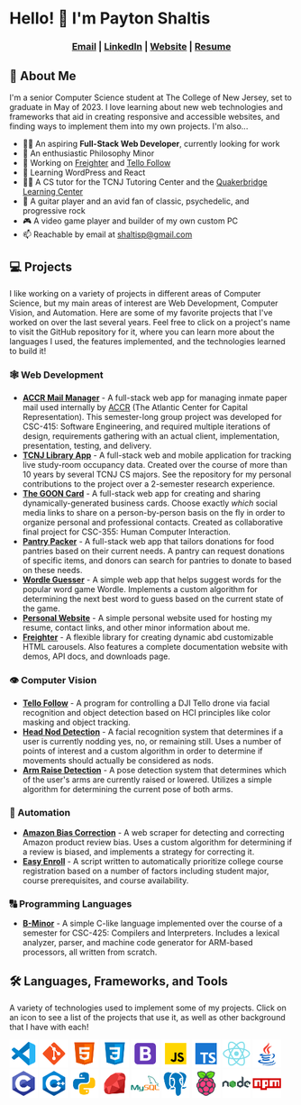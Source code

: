 # Hello! 👋 I'm Payton Shaltis

<div align="center" >

### <a href=mailto:shaltisp@gmail.com title="shaltisp@gmail.com">Email</a> | <a href="https://linkedin.com/in/paytonshaltis" title="paytonshaltis">LinkedIn</a> | <a href="https://paytonshaltis.com" title="paytonshaltis.com">Website</a> | <a href="https://paytonshaltis.com/public/Payton%20Shaltis%20Resume.pdf" title="Hosted on paytonshaltis.com">Resume</a>

</div>

## 🧑 About Me

I'm a senior Computer Science student at The College of New Jersey, set to graduate in May of 2023. I love learning about new web technologies and frameworks that aid in creating responsive and accessible websites, and finding ways to implement them into my own projects. I'm also...

- 👨‍💻 An aspiring **Full-Stack Web Developer**, currently looking for work
- 🤔 An enthusiastic Philosophy Minor
- 🔭 Working on [Freighter](https://github.com/paytonshaltis/freighter) and [Tello Follow](https://github.com/paytonshaltis/tello-follow)
- 🌱 Learning WordPress and React
- 👨‍🏫 A CS tutor for the TCNJ Tutoring Center and the [Quakerbridge Learning Center](https://www.quaker-bridge.org/#/)
- 🎸 A guitar player and an avid fan of classic, psychedelic, and progressive rock
- 🎮 A video game player and builder of my own custom PC
- 📫 Reachable by email at shaltisp@gmail.com

## 💻 Projects

I like working on a variety of projects in different areas of Computer Science, but my main areas of interest are Web Development, Computer Vision, and Automation. Here are some of my favorite projects that I've worked on over the last several years. Feel free to click on a project's name to visit the GitHub repository for it, where you can learn more about the languages I used, the features implemented, and the technologies learned to build it!

### 🕸 Web Development

- **[ACCR Mail Manager]()** - A full-stack web app for managing inmate paper mail used internally by [ACCR](https://www.atlanticcenter.org/) (The Atlantic Center for Capital Representation). This semester-long group project was developed for CSC-415: Software Engineering, and required multiple iterations of design, requirements gathering with an actual client, implementation, presentation, testing, and delivery.
- **[TCNJ Library App](https://github.com/paytonshaltis/tcnj-library-app)** - A full-stack web and mobile application for tracking live study-room occupancy data. Created over the course of more than 10 years by several TCNJ CS majors. See the repository for my personal contributions to the project over a 2-semester research experience.
- **[The GOON Card](https://github.com/sderacy/gooncard)** - A full-stack web app for creating and sharing dynamically-generated business cards. Choose exactly _which_ social media links to share on a person-by-person basis on the fly in order to organize personal and professional contacts. Created as collaborative final project for CSC-355: Human Computer Interaction.
- **[Pantry Packer](https://github.com/paytonshaltis/pantry-packer)** - A full-stack web app that tailors donations for food pantries based on their current needs. A pantry can request donations of specific items, and donors can search for pantries to donate to based on these needs.
- **[Wordle Guesser](https://github.com/paytonshaltis/wordle-guesser)** - A simple web app that helps suggest words for the popular word game Wordle. Implements a custom algorithm for determining the next best word to guess based on the current state of the game.
- **[Personal Website](https://github.com/paytonshaltis/personal-site)** - A simple personal website used for hosting my resume, contact links, and other minor information about me.
- **[Freighter](https://github.com/paytonshaltis/freighter)** - A flexible library for creating dynamic abd customizable HTML carousels. Also features a complete documentation website with demos, API docs, and downloads page.

### 👁 Computer Vision

- **[Tello Follow](https://github.com/paytonshaltis/tello-follow)** - A program for controlling a DJI Tello drone via facial recognition and object detection based on HCI principles like color masking and object tracking.
- **[Head Nod Detection](https://github.com/paytonshaltis/head-nod-detection)** - A facial recognition system that determines if a user is currently nodding yes, no, or remaining still. Uses a number of points of interest and a custom algorithm in order to determine if movements should actually be considered as nods.
- **[Arm Raise Detection](https://github.com/paytonshaltis/arm-raise-detection)** - A pose detection system that determines which of the user's arms are currently raised or lowered. Utilizes a simple algorithm for determining the current pose of both arms.

### 🤖 Automation

- **[Amazon Bias Correction](https://github.com/paytonshaltis/amazon-bias-correction)** - A web scraper for detecting and correcting Amazon product review bias. Uses a custom algorithm for determining if a review is biased, and implements a strategy for correcting it.
- **[Easy Enroll](https://github.com/paytonshaltis/easy-enroll)** - A script written to automatically prioritize college course registration based on a number of factors including student major, course prerequisites, and course availability.

### 🔠 Programming Languages

- **[B-Minor](https://github.com/paytonshaltis/b-minor)** - A simple C-like language implemented over the course of a semester for CSC-425: Compilers and Interpreters. Includes a lexical analyzer, parser, and machine code generator for ARM-based processors, all written from scratch.

## 🛠️ Languages, Frameworks, and Tools

A variety of technologies used to implement some of my projects. Click on an icon to see a list of the projects that use it, as well as other background that I have with each!

[<img src="./icons/vscode.svg" style="width: 50px"></img>](./vscode-projects.md)
[<img src="./icons/git.svg" style="width: 50px"></img>](./git-projects.md)
[<img src="./icons/html.svg" style="width: 50px"></img>](./html-projects.md)
[<img src="./icons/css.svg" style="width: 50px"></img>](./css-projects.md)
[<img src="./icons/bootstrap.svg" style="width: 50px"></img>](./bootstrap-projects.md)
[<img src="./icons/javascript.svg" style="width: 50px"></img>](./javascript-projects.md)
[<img src="./icons/typescript.svg" style="width: 50px"></img>](./typescript-projects.md)
[<img src="./icons/react.svg" style="width: 50px"></img>](./react-projects.md)
[<img src="./icons/java.svg" style="width: 50px"></img>](./java-projects.md)
[<img src="./icons/c.svg" style="width: 50px"></img>](./c-projects.md)
[<img src="./icons/c++.svg" style="width: 50px"></img>](./c++-projects.md)
[<img src="./icons/python.svg" style="width: 50px"></img>](./python-projects.md)
[<img src="./icons/ruby.svg" style="width: 50px"></img>](./ruby-projects.md)
[<img src="./icons/mysql.svg" style="width: 50px"></img>](./mysql-projects.md)
[<img src="./icons/postgresql.svg" style="width: 50px"></img>](./postgresql-projects.md)
[<img src="./icons/raspberry-pi.svg" style="width: 50px"></img>](./raspberry-pi-projects.md)
[<img src="./icons/nodejs.svg" style="width: 50px"></img>](./nodejs-projects.md)
[<img src="./icons/npm.svg" style="width: 50px"></img>](./npm-projects.md)
